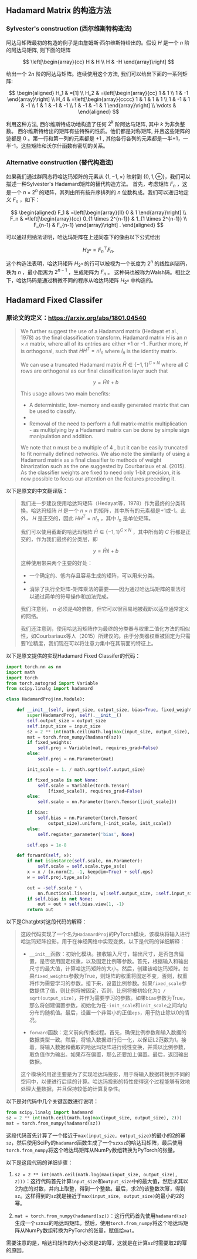 ## Hadamard Matrix 的构造方法

### Sylvester's construction (西尔维斯特构造法)

阿达马矩阵最初的构造的例子是由詹姆斯·西尔维斯特给出的。假设 $H$ 是一个 $n$ 阶的阿达马矩阵, 则下面的矩阵

$$
\left[\begin{array}{cc}
H & H \\
H & -H
\end{array}\right]
$$

给出一个 $2 n$ 阶的阿达马矩阵。连续使用这个方法, 我们可以给出下面的一系列矩阵:

$$
\begin{aligned}
H_1 & =[1] \\
H_2 & =\left[\begin{array}{cc}
1 & 1 \\
1 & -1
\end{array}\right] \\
H_4 & =\left[\begin{array}{cccc}
1 & 1 & 1 & 1 \\
1 & -1 & 1 & -1 \\
1 & 1 & -1 & -1 \\
1 & -1 & -1 & 1
\end{array}\right] \\
\vdots &
\end{aligned}
$$

利用这种方法, 西尔维斯特成功地构造了任何 $2^k$ 阶阿达马矩阵, 其中 $k$ 为非负整数。
西尔维斯特给出的矩阵有些特殊的性质。他们都是对称矩阵, 并且这些矩阵的迹都是 0 。第一行和第一列的元素都是 +1 , 其他各行各列的元素都是一半+1，一半-1。这些矩阵和沃尔什函数有密切的关系。

### Alternative construction (替代构造法)

如果我们通过群同态将哈达玛矩阵的元素从 $\{1,-1, \times\}$ 映射到 $\{0,1, \oplus\}$，我们可以描述一种Sylvester's Hadamard矩阵的替代构造方法。
首先，考虑矩阵 $F_n$ ，这是一个 $n \times 2^n$ 的矩阵，其列由所有按升序排列的 $n$ 位数构成。我们可以递归地定义 $F_n$ ，如下：

$$
\begin{aligned}
F_1 & =\left[\begin{array}{ll}
0 & 1
\end{array}\right] \\
F_n & =\left[\begin{array}{cc}
0_{1 \times 2^{n-1}} & 1_{1 \times 2^{n-1}} \\
F_{n-1} & F_{n-1}
\end{array}\right] .
\end{aligned}
$$

可以通过归纳法证明，哈达玛矩阵在上述同态下的像由以下公式给出

$$
H_{2^n}=F_n^{\top} F_n .
$$

这个构造法表明，哈达玛矩阵 $H_{2^n}$ 的行可以被视为一个长度为 $2^n$ 的线性纠错码，秩为 $n$ ，最小距离为 $2^{n-1}$ ，生成矩阵为 $F_n$ 。
这种码也被称为Walsh码。相比之下，哈达玛码是通过稍微不同的程序从哈达玛矩阵 $H_{2^n}$ 中构造的。

## Hadamard Fixed Classifer

### 原论文的定义：https://arxiv.org/abs/1801.04540

> We further suggest the use of a Hadamard matrix (Hedayat et al., 1978) as the final classification transform. Hadamard matrix $H$ is an $n \times n$ matrix, where all of its entries are either +1 or -1 . Further more, $H$ is orthogonal, such that $H H^T=n I_n$ where $I_n$ is the identity matrix.
> 
> We can use a truncated Hadamard matrix $\hat{H} \in\{-1,1\}^{C \times N}$ where all $C$ rows are orthogonal as our final classification layer such that
> 
> $$
> y=\hat{H} \hat{x}+b
> $$
> 
> This usage allows two main benefits:
> 
> - A deterministic, low-memory and easily generated matrix that can be used to classify.
> - 
> - Removal of the need to perform a full matrix-matrix multiplication - as multiplying by a Hadamard matrix can be done by simple sign manipulation and addition.
> 
> We note that $n$ must be a multiple of 4 , but it can be easily truncated to fit normally defined networks. We also note the similarity of using a Hadamard matrix as a final classifier to methods of weight binarization such as the one suggested by Courbariaux et al. (2015). As the classifier weights are fixed to need only 1-bit precision, it is now possible to focus our attention on the features preceding it.

以下是原文的中文翻译版：

> 我们进一步建议使用哈达玛矩阵（Hedayat等，1978）作为最终的分类转换。哈达玛矩阵 $H$ 是一个 $n \times n$ 的矩阵，其中所有的元素都是+1或-1。此外， $H$ 是正交的，因此 $HH^T = nI_n$ ，其中 $I_n$ 是单位矩阵。
> 
> 我们可以使用截断的哈达玛矩阵 $\hat{H} \in\{-1,1\}^{C \times N}$ ，其中所有的 $C$ 行都是正交的，作为我们最终的分类层，即
> 
> $$
> y=\hat{H} \hat{x}+b
> $$
> 
> 这种使用带来两个主要的好处：
> 
> - 一个确定的、低内存且容易生成的矩阵，可以用来分类。
> - 
> - 消除了执行全矩阵-矩阵乘法的需要——因为通过哈达玛矩阵的乘法可以通过简单的符号操作和加法完成。
> 
> 我们注意到， $n$ 必须是4的倍数，但它可以很容易地被截断以适应通常定义的网络。
> 
> 我们还注意到，使用哈达玛矩阵作为最终的分类器与权重二值化方法的相似性，如Courbariaux等人（2015）所建议的。由于分类器权重被固定为只需要1位精度，我们现在可以将注意力集中在其前面的特征上。

以下是原文提供的实现Hadamard Fixed Classifer的代码：

```Python
import torch.nn as nn
import math
import torch
from torch.autograd import Variable
from scipy.linalg import hadamard

class HadamardProj(nn.Module):

    def __init__(self, input_size, output_size, bias=True, fixed_weights=True, fixed_scale=None):
        super(HadamardProj, self).__init__()
        self.output_size = output_size
        self.input_size = input_size
        sz = 2 ** int(math.ceil(math.log(max(input_size, output_size), 2)))
        mat = torch.from_numpy(hadamard(sz))
        if fixed_weights:
            self.proj = Variable(mat, requires_grad=False)
        else:
            self.proj = nn.Parameter(mat)

        init_scale = 1. / math.sqrt(self.output_size)

        if fixed_scale is not None:
            self.scale = Variable(torch.Tensor(
                [fixed_scale]), requires_grad=False)
        else:
            self.scale = nn.Parameter(torch.Tensor([init_scale]))

        if bias:
            self.bias = nn.Parameter(torch.Tensor(
                output_size).uniform_(-init_scale, init_scale))
        else:
            self.register_parameter('bias', None)

        self.eps = 1e-8

    def forward(self, x):
        if not isinstance(self.scale, nn.Parameter):
            self.scale = self.scale.type_as(x)
        x = x / (x.norm(2, -1, keepdim=True) + self.eps)
        w = self.proj.type_as(x)

        out = -self.scale * \
            nn.functional.linear(x, w[:self.output_size, :self.input_size])
        if self.bias is not None:
            out = out + self.bias.view(1, -1)
        return out

```

以下是Chatgbt对这段代码的解释：

> 这段代码实现了一个名为`HadamardProj`的PyTorch模块，该模块将输入进行哈达玛矩阵投影，用于在神经网络中实现变换。以下是代码的详细解释：
> 
> - `__init__`函数：初始化模块。接收输入尺寸，输出尺寸，是否包含偏置，是否使用固定权重，以及固定比例等参数。首先，根据输入和输出尺寸的最大值，计算哈达玛矩阵的大小。然后，创建该哈达玛矩阵。如果`fixed_weights`参数为True，则矩阵的权重将固定不变，否则，权重将作为需要学习的参数。接下来，设置比例参数。如果`fixed_scale`参数提供了值，则比例将被固定，否则，比例将被初始化为`1 / sqrt(output_size)`，并作为需要学习的参数。如果`bias`参数为True，那么将创建偏置参数，初始化为在`-init_scale`和`init_scale`之间均匀分布的随机值。最后，设置一个非常小的正值`eps`，用于防止除以0的情况。
> 
> - `forward`函数：定义前向传播过程。首先，确保比例参数和输入数据的数据类型一致。然后，将输入数据进行归一化，以保证L2范数为1。接着，将输入数据和截取的哈达玛矩阵进行线性变换，并乘以比例参数，取负值作为输出。如果存在偏置，那么还要加上偏置。最后，返回输出数据。
> 
> 这个模块的用途主要是为了实现哈达玛投影，用于将输入数据转换到不同的空间中，以便进行后续的计算。哈达玛投影的特性使得这个过程能够有效地处理大量数据，并且保持较低的计算复杂性。

以下是对代码中几个关键函数进行说明：

```Python
from scipy.linalg import hadamard
sz = 2 ** int(math.ceil(math.log(max(input_size, output_size), 2)))
mat = torch.from_numpy(hadamard(sz))
```
这段代码首先计算了一个接近于`max(input_size, output_size)`的最小的2的幂`sz`，然后使用SciPy的`hadamard`函数生成了一个`sz`x`sz`的哈达玛矩阵，最后使用`torch.from_numpy`将这个哈达玛矩阵从NumPy数组转换为PyTorch的张量。

以下是这段代码的详细步骤：

1. `sz = 2 ** int(math.ceil(math.log(max(input_size, output_size), 2)))`：这行代码首先计算`input_size`和`output_size`中的最大值，然后求其以2为底的对数，并向上取整，得到一个整数。最后，求2的该整数次幂，得到`sz`。这样得到的`sz`就是接近于`max(input_size, output_size)`的最小的2的幂。

2. `mat = torch.from_numpy(hadamard(sz))`：这行代码首先使用`hadamard(sz)`生成一个`sz`x`sz`的哈达玛矩阵。然后，使用`torch.from_numpy`将这个哈达玛矩阵从NumPy数组转换为PyTorch的张量，赋值给`mat`。

需要注意的是，哈达玛矩阵的大小必须是2的幂，这就是在计算`sz`时需要取2的幂的原因。


